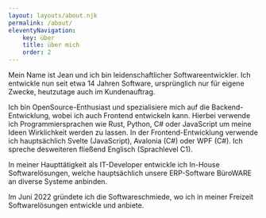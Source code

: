 ```yaml
---
layout: layouts/about.njk
permalink: /about/
eleventyNavigation:
    key: über
    title: über mich
    order: 2
---
```


Mein Name ist Jean und ich bin leidenschaftlicher Softwareentwickler. Ich entwickle nun seit etwa 14 Jahren Software, ursprünglich nur für eigene Zwecke, heutzutage auch im Kundenauftrag.

Ich bin OpenSource-Enthusiast und spezialisiere mich auf die Backend-Entwicklung, wobei ich auch Frontend entwickeln kann. Hierbei verwende ich Programmiersprachen wie Rust, Python, C# oder JavaScript um meine Ideen Wirklichkeit werden zu lassen. In der Frontend-Entwicklung verwende ich hauptsächlich Svelte (JavaScript), Avalonia (C#) oder WPF (C#).
Ich spreche desweiteren fließend Englisch (Sprachlevel C1).

In meiner Haupttätigkeit als IT-Developer entwickle ich In-House Softwarelösungen, welche hauptsächlich unsere ERP-Software BüroWARE an diverse Systeme anbinden.

Im Juni 2022 gründete ich die Softwareschmiede, wo ich in meiner Freizeit Softwarelösungen entwickle und anbiete.
